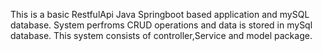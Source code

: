 This is a basic RestfulApi Java Springboot based application and mySQL database. 
System perfroms CRUD operations and data is stored in mySql database.
This system consists of controller,Service and model package.
